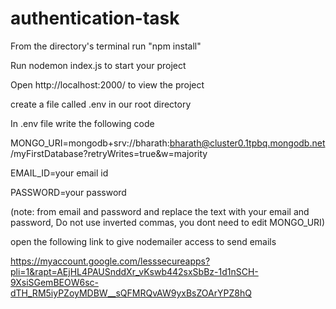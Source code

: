 # authentication-task

From the directory's terminal run "npm install"

Run nodemon index.js to start your project

Open http://localhost:2000/ to view the project

create a file called .env in our root directory

In .env file write the following code

MONGO_URI=mongodb+srv://bharath:bharath@cluster0.1tpbq.mongodb.net/myFirstDatabase?retryWrites=true&w=majority     

EMAIL_ID=your email id                                                                            

PASSWORD=your password                                                                 

(note: from email and password and replace the text with your email and password, Do not use inverted commas, you dont need to edit MONGO_URI)

open the following link to give nodemailer access to send emails

https://myaccount.google.com/lesssecureapps?pli=1&rapt=AEjHL4PAUSnddXr_vKswb442sxSbBz-1d1nSCH-9XsiSGemBEOW6sc-dTH_RM5iyPZoyMDBW__sQFMRQvAW9yxBsZOArYPZ8hQ
